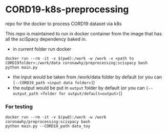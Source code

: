 # CORD19-k8s-preprocessing
repo for the docker to process CORD19 dataset via k8s

This repo is maintained to run in docker container from the image that has all the sciSpacy dependency baked in. 

- in current folder run docker
```
docker run --rm -it -v $(pwd):/work -w /work -v <path to CORD19folder>:/work/data coronawhy/preprocessing:scispacy bash
python main.py
```
- the input would be taken from /work/data folder by default (or you can `[--CORD19_path <input data folder>]`)
- the output would be put in `output` folder by default (or you can `[--output_path <folder for output/default=output>]`)

### For testing

```
docker run --rm -it -v $(pwd):/work -w /work coronawhy/preprocessing:scispacy bash
python main.py --CORD19_path data_toy
```
